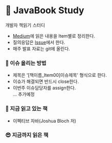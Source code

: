 # :book: JavaBook Study
개발자 책읽기 스터디   
- [Medium](https://medium.com/javabook)에 읽은 내용을 Item별로 정리한다.  
- 질의응답은 [Issue](https://github.com/kjsu0209/JavaBook/issues)에서 한다.  
- 매주 발표 자료는 git에 올린다.  

### :rocket: 이슈 올리는 방법  
- 제목은 '[책이름_Item00]이슈제목' 형식으로 한다.  
- 이슈가 해결되면 반드시 close한다.  
- 이번주 이슈담당자를 assign한다.  
... 추가예정

### 👀 지금 읽고 있는 책  
- 이펙티브 자바(Joshua Bloch 저)  

### 😎 지금까지 읽은 책

